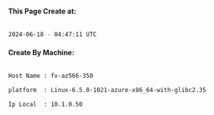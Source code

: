 
   
#### This Page Create at:

```bash

2024-06-18 - 04:47:11 UTC

```

#### Create By Machine:

```bash

Host Name : fv-az566-350

platform  : Linux-6.5.0-1021-azure-x86_64-with-glibc2.35

Ip Local  : 10.1.0.50

```

